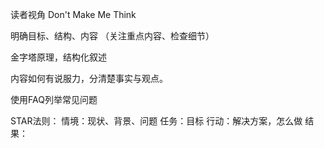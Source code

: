 读者视角 Don't Make Me Think

明确目标、结构、内容 （关注重点内容、检查细节）

金字塔原理，结构化叙述

内容如何有说服力，分清楚事实与观点。

使用FAQ列举常见问题

STAR法则：
情境：现状、背景、问题
任务：目标
行动：解决方案，怎么做
结果：

